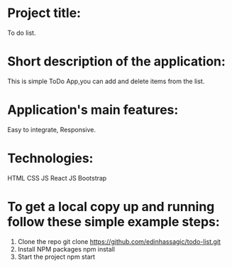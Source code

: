 # Project title:
To do list.
# Short description of the application:
This is simple ToDo App,you can add and delete items from the list.
# Application's main features:
Easy to integrate,
Responsive.
# Technologies:
HTML
CSS
JS
React JS
Bootstrap

# To get a local copy up and running follow these simple example steps:
1. Clone the repo
git clone https://github.com/edinhassagic/todo-list.git
2. Install NPM packages
npm install
3. Start the project
npm start